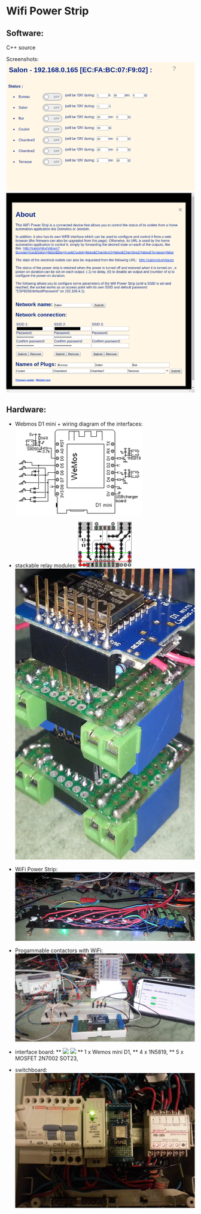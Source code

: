 Wifi Power Strip
================


Software:
---------

C++ source

Screenshots:
![](doc/images/screenshot.png) ![](doc/images/about.png)

Hardware:
---------

* Webmos D1 mini + wiring diagram of the interfaces:
 ![](doc/images/schema.png)
* stackable relay modules:
 ![](doc/images/module.png) ![](doc/images/modules.jpg)
* WiFi Power Strip:
 ![](doc/images/powerStrip.jpg)


* Progammable contactors with WiFi:
 ![](doc/images/programmableContactor.jpg)
* interface board:
** ![](doc/images/contactor5.png) ![](doc/images/contactor7.png)
** 1 x Wemos mini D1,
** 4 x 1N5819,
** 5 x MOSFET 2N7002 SOT23,
* switchboard:
 ![](doc/images/switchboard.jpg)


